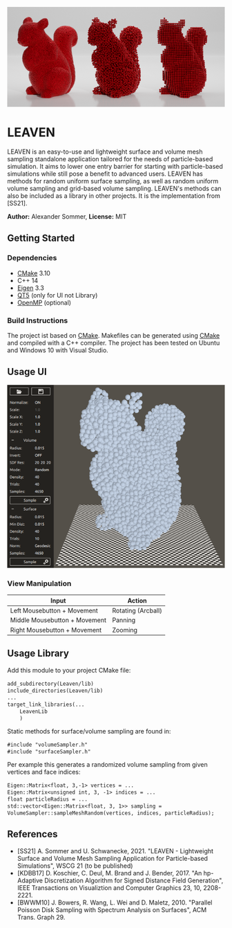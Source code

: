 ![](https://raw.githubusercontent.com/a1ex90/Leaven/master/assets/img/header.png)
# LEAVEN
LEAVEN is an easy-to-use and lightweight surface and volume mesh sampling standalone application tailored for the needs of particle-based simulation. It aims to lower one entry barrier for starting with particle-based simulations while still pose a benefit to advanced users. LEAVEN has methods for random uniform surface sampling, as well as random uniform volume sampling and grid-based volume sampling. LEAVEN's methods can also be included as a library in other projects. It is the implementation from [SS21].

**Author:** Alexander Sommer,    **License:** MIT

## Getting Started
### Dependencies
- [CMake](https://cmake.org/) 3.10
- C++ 14
- [Eigen](https://eigen.tuxfamily.org/) 3.3
- [QT5](https://www.qt.io/) (only for UI not Library)
- [OpenMP](https://www.openmp.org/) (optional)

### Build Instructions
The project ist based on [CMake](https://cmake.org/). Makefiles can be generated using [CMake](https://cmake.org/) and compiled with a C++ compiler. The project has been tested on Ubuntu and Windows 10 with Visual Studio.
 
## Usage UI
![](https://raw.githubusercontent.com/a1ex90/Leaven/master/assets/img/ui.png)
### View Manipulation

Input | Action
------------ | -------------
Left Mousebutton + Movement | Rotating (Arcball)
Middle Mousebutton + Movement | Panning
Right Mousebutton + Movement | Zooming

## Usage Library
Add this module to your project CMake file:
```
add_subdirectory(Leaven/lib)
include_directories(Leaven/lib)
...
target_link_libraries(...
	LeavenLib
	)
```
Static methods for surface/volume sampling are found in:
```
#include "volumeSampler.h"
#include "surfaceSampler.h"
```
Per example this generates a randomized volume sampling from given vertices and face indices:
```
Eigen::Matrix<float, 3,-1> vertices = ...
Eigen::Matrix<unsigned int, 3, -1> indices = ...
float particleRadius = ...
std::vector<Eigen::Matrix<float, 3, 1>> sampling = VolumeSampler::sampleMeshRandom(vertices, indices, particleRadius);
```

## References
- [SS21] A. Sommer and U. Schwanecke, 2021. "LEAVEN - Lightweight Surface and Volume Mesh Sampling Application for Particle-based Simulations", WSCG 21 (to be published)
- [KDBB17] D. Koschier, C. Deul, M. Brand and J. Bender, 2017. "An hp-Adaptive Discretization Algorithm for Signed Distance Field Generation", IEEE Transactions on Visualiztion and Computer Graphics 23, 10, 2208-2221.
- [BWWM10] J. Bowers, R. Wang, L. Wei and D. Maletz, 2010. "Parallel Poisson Disk Sampling with Spectrum Analysis on Surfaces", ACM Trans. Graph 29.


